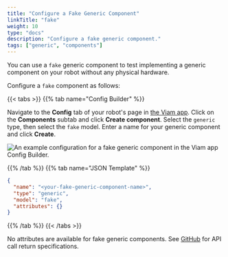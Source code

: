 ```yaml
---
title: "Configure a Fake Generic Component"
linkTitle: "fake"
weight: 10
type: "docs"
description: "Configure a fake generic component."
tags: ["generic", "components"]
---
```


You can use a `fake` generic component to test implementing a generic component on your robot without any physical hardware.

Configure a `fake` component as follows:

{{< tabs >}}
{{% tab name="Config Builder" %}}

Navigate to the **Config** tab of your robot's page in [the Viam app](https://app.viam.com).
Click on the **Components** subtab and click **Create component**.
Select the `generic` type, then select the `fake` model.
Enter a name for your generic component and click **Create**.

![An example configuration for a fake generic component in the Viam app Config Builder.](/components/generic/fake-generic-ui-config.png)

{{% /tab %}}
{{% tab name="JSON Template" %}}

```json {class="line-numbers linkable-line-numbers"}
{
  "name": "<your-fake-generic-component-name>",
  "type": "generic",
  "model": "fake",
  "attributes": {}
}
```

{{% /tab %}}
{{< /tabs >}}

No attributes are available for fake generic components.
See [GitHub](https://github.com/viamrobotics/rdk/blob/main/components/generic/fake/generic.go) for API call return specifications.
